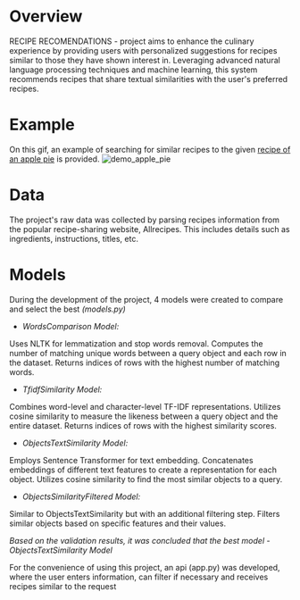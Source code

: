 # **Overview**

RECIPE RECOMENDATIONS - project aims to enhance the culinary experience by providing users with personalized suggestions for recipes similar to those they have shown interest in. Leveraging advanced natural language processing techniques and machine learning, this system recommends recipes that share textual similarities with the user's preferred recipes. 

# **Example**

On this gif, an example of searching for similar recipes to the given [recipe of an apple pie](https://www.allrecipes.com/recipe/16268/apple-pie/) is provided.
![demo_apple_pie](https://github.com/dashayvs/recipe_recomendation/assets/101887992/b5c49868-692e-410f-aa04-fe3c0fcbab53)

# **Data**

The project's raw data was collected by parsing recipes information from the popular recipe-sharing website, Allrecipes. This includes details such as ingredients, instructions, titles, etc.

# **Models**

During the development of the project, 4 models were created to compare and select the best 
*(models.py)*

- *WordsComparison Model:*

Uses NLTK for lemmatization and stop words removal.
Computes the number of matching unique words between a query object and each row in the dataset.
Returns indices of rows with the highest number of matching words.

- *TfidfSimilarity Model:*

Combines word-level and character-level TF-IDF representations.
Utilizes cosine similarity to measure the likeness between a query object and the entire dataset.
Returns indices of rows with the highest similarity scores.

- *ObjectsTextSimilarity Model:*

Employs Sentence Transformer for text embedding.
Concatenates embeddings of different text features to create a representation for each object.
Utilizes cosine similarity to find the most similar objects to a query.

- *ObjectsSimilarityFiltered Model:*

Similar to ObjectsTextSimilarity but with an additional filtering step.
Filters similar objects based on specific features and their values.



*Based on the validation results, it was concluded that the best model - ObjectsTextSimilarity Model*

For the convenience of using this project, an api (app.py) was developed, where the user enters information, can filter if necessary and receives recipes similar to the request

